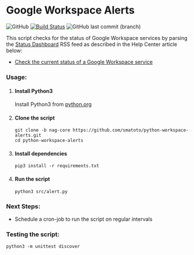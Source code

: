 # Google Workspace Alerts

![GitHub](https://img.shields.io/github/license/mashape/apistatus.svg) [![Build Status](https://travis-ci.org/smatoto/python-workspace-alerts.svg?branch=master)](https://travis-ci.org/smatoto/python-workspace-alerts) ![GitHub last commit (branch)](https://img.shields.io/github/last-commit/smatoto/python-workspace-alerts/master)

This script checks for the status of Google Workspace services by parsing the [Status Dashboard](https://www.google.com/appsstatus#hl=en&v=status) RSS feed as described in the Help Center article below:

- [Check the current status of a Google Workspace service](https://support.google.com/a/answer/139569?hl=en)

### Usage:

1. #### Install Python3

   Install Python3 from [python.org](https://www.python.org/downloads/windows/)

1. #### Clone the script

   ```
   git clone -b nag-core https://github.com/smatoto/python-workspace-alerts.git
   cd python-workspace-alerts
   ```

1. #### Install dependencies

   ```
   pip3 install -r requirements.txt
   ```

1. #### Run the script

   ```
   python3 src/alert.py
   ```

### Next Steps:

- Schedule a cron-job to run the script on regular intervals

### Testing the script:

```
python3 -m unittest discover
```
